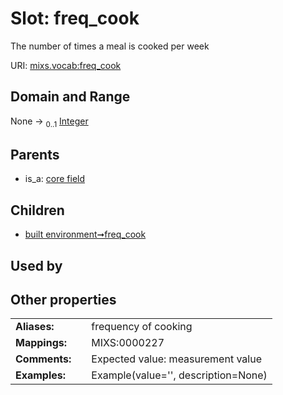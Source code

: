 
# Slot: freq_cook


The number of times a meal is cooked per week

URI: [mixs.vocab:freq_cook](https://w3id.org/mixs/vocab/freq_cook)


## Domain and Range

None &#8594;  <sub>0..1</sub> [Integer](types/Integer.md)

## Parents

 *  is_a: [core field](core_field.md)

## Children

 *  [built environment➞freq_cook](built_environment_freq_cook.md)

## Used by


## Other properties

|  |  |  |
| --- | --- | --- |
| **Aliases:** | | frequency of cooking |
| **Mappings:** | | MIXS:0000227 |
| **Comments:** | | Expected value: measurement value |
| **Examples:** | | Example(value='', description=None) |

